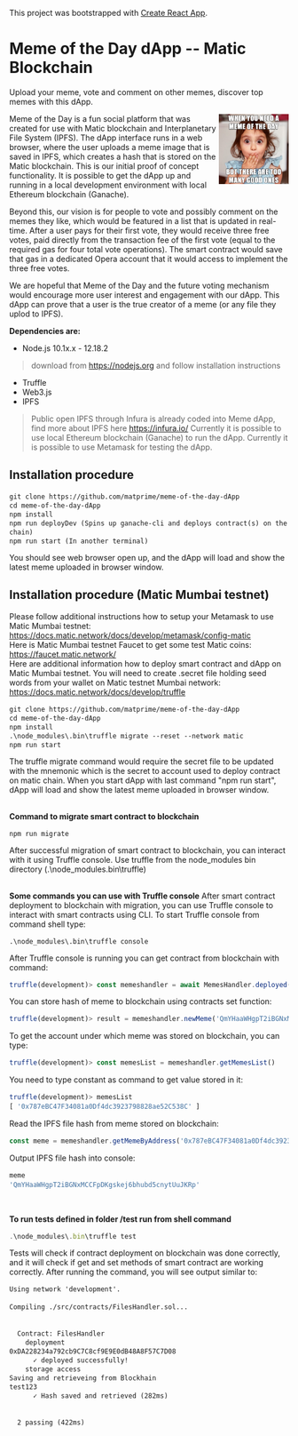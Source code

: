 This project was bootstrapped with [Create React App](https://github.com/facebook/create-react-app).
# Meme of the Day dApp -- Matic Blockchain

Upload your meme, vote and comment on other memes, discover top memes with this dApp.

<img src="/src/content/Meme-of-the-Day-dApp-Meme-Final.png" width=25% height=25% align="right">Meme of the Day is a fun social platform that was created for use with Matic blockchain and Interplanetary File System (IPFS). The dApp interface runs in a web browser, where the user uploads a meme image that is saved in IPFS, which creates a hash that is stored on the Matic blockchain. This is our initial proof of concept functionality. It is possible to get the dApp up and running in a local development environment with local Ethereum blockchain (Ganache).

Beyond this, our vision is for people to vote and possibly comment on the memes they like, which would be featured in a list that is updated in real-time. After a user pays for their first vote, they would receive three free votes, paid directly from the transaction fee of the first vote (equal to the required gas for four total vote operations). The smart contract would save that gas in a dedicated Opera account that it would access to implement the three free votes.

We are hopeful that Meme of the Day and the future voting mechanism would encourage more user interest and engagement with our dApp. This dApp can prove that a user is the true creator of a meme (or any file they uplod to IPFS).

**Dependencies are:**
- Node.js 10.1x.x - 12.18.2
> download from https://nodejs.org and follow installation instructions
- Truffle
- Web3.js
- IPFS 
> Public open IPFS through Infura is already coded into Meme dApp, find more about IPFS here
> https://infura.io/
> Currently it is possible to use local Ethereum blockchain (Ganache) to run the dApp.
> Currently it is possible to use Metamask for testing the dApp.


## Installation procedure
```shell
git clone https://github.com/matprime/meme-of-the-day-dApp
cd meme-of-the-day-dApp
npm install
npm run deployDev (Spins up ganache-cli and deploys contract(s) on the chain)
npm run start (In another terminal)
```
You should see web browser open up, and the dApp will load and show the latest meme uploaded in browser window.

## Installation procedure (Matic Mumbai testnet)
Please follow additional instructions how to setup your Metamask to use Matic Mumbai testnet:<br>
https://docs.matic.network/docs/develop/metamask/config-matic<br>
Here is Matic Mumbai testnet Faucet to get some test Matic coins:<br>
https://faucet.matic.network/<br>
Here are additional information how to deploy smart contract and dApp on Matic Mumbai testnet. You will need to create .secret file holding seed words from your wallet on Matic testnet Mumbai network:
https://docs.matic.network/docs/develop/truffle<br>

```shell
git clone https://github.com/matprime/meme-of-the-day-dApp
cd meme-of-the-day-dApp
npm install
.\node_modules\.bin\truffle migrate --reset --network matic
npm run start
```
The truffle migrate command would require the secret file to be updated with the mnemonic which is the secret to account used to deploy contract on matic chain.
When you start dApp with last command "npm run start", dApp will load and show the latest meme uploaded in browser window.
<br><br>

**Command to migrate smart contract to blockchain**
```shell
npm run migrate
```
After successful migration of smart contract to blockchain, you can interact with it using Truffle console. Use truffle from the node_modules bin directory (.\node_modules\.bin\truffle)
<br><br>

**Some commands you can use with Truffle console**
After smart contract deployment to blockchain with migration, you can use Truffle console to interact with smart contracts using CLI. To start Truffle console from command shell type:
```shell
.\node_modules\.bin\truffle console
```
After Truffle console is running you can get contract from blockchain with command:
```javascript
truffle(development)> const memeshandler = await MemesHandler.deployed()
```
You can store hash of meme to blockchain using contracts set function:
```javascript
truffle(development)> result = memeshandler.newMeme('QmYHaaWHgpT2iBGNxMCCFpDKgskej6bhubd5cnytUuJKRp')
```
To get the account under which meme was stored on blockchain, you can type:
```javascript
truffle(development)> const memesList = memeshandler.getMemesList()
```
You need to type constant as command to get value stored in it:
```javascript
truffle(development)> memesList
[ '0x787eBC47F34081a0Df4dc3923798828ae52C538C' ]
```
Read the IPFS file hash from meme stored on blockchain:
```javascript
const meme = memeshandler.getMemeByAddress('0x787eBC47F34081a0Df4dc3923798828ae52C538C')
```
Output IPFS file hash into console:
```javascript
meme
'QmYHaaWHgpT2iBGNxMCCFpDKgskej6bhubd5cnytUuJKRp'
```
<br>

**To run tests defined in folder /test run from shell command**  
```javascript
.\node_modules\.bin\truffle test
```
Tests will check if contract deployment on blockchain was done correctly, and it will check if get and set methods of smart contract are working correctly. After running the command, you will see output similar to:
```shell
Using network 'development'.

Compiling ./src/contracts/FilesHandler.sol...


  Contract: FilesHandler
    deployment
0xDA228234a792cb9C7C8cf9E9E0dB48A8F57C7D08
      ✓ deployed successfully!
    storage access
Saving and retrieveing from Blockhain
test123
      ✓ Hash saved and retrieved (282ms)


  2 passing (422ms)

```

